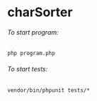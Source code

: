 # charSorter

###### To start program:
`php program.php`

###### To start tests:
`vendor/bin/phpunit tests/*`